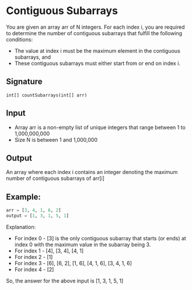 # Contiguous Subarrays

You are given an array arr of N integers. For each index i, you are required to determine the number of contiguous subarrays that fulfill the following conditions:

- The value at index i must be the maximum element in the contiguous subarrays, and
- These contiguous subarrays must either start from or end on index i.

## Signature

`int[] countSubarrays(int[] arr)`

## Input

- Array arr is a non-empty list of unique integers that range between 1 to 1,000,000,000
- Size N is between 1 and 1,000,000

## Output

An array where each index i contains an integer denoting the maximum number of contiguous subarrays of arr[i]

## Example:

```python
arr = [3, 4, 1, 6, 2]
output = [1, 3, 1, 5, 1]
```

Explanation:

- For index 0 - [3] is the only contiguous subarray that starts (or ends) at index 0 with the maximum value in the subarray being 3.
- For index 1 - [4], [3, 4], [4, 1]
- For index 2 - [1]
- For index 3 - [6], [6, 2], [1, 6], [4, 1, 6], [3, 4, 1, 6]
- For index 4 - [2]

So, the answer for the above input is [1, 3, 1, 5, 1]
